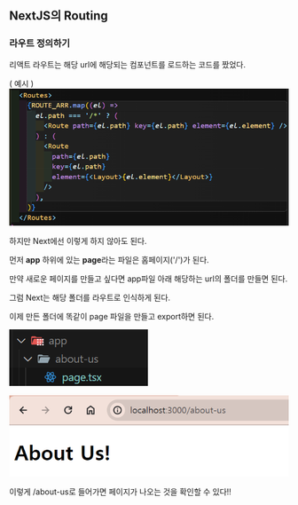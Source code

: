 ## NextJS의 Routing

### 라우트 정의하기

리액트 라우트는 해당 url에 해당되는 컴포넌트를 로드하는 코드를 짰었다.

( 예시 )
![라우트](./Image/라우트.png)

하지만 Next에선 이렇게 하지 않아도 된다.

먼저 **app** 하위에 있는 **page**라는 파일은 홈페이지('/')가 된다.

만약 새로운 페이지를 만들고 싶다면 app파일 아래 해당하는 url의 폴더를 만들면 된다.

그럼 Next는 해당 폴더를 라우트로 인식하게 된다.

이제 만든 폴더에 똑같이 page 파일을 만들고 export하면 된다.

![폴더구조](./Image/라우트폴더.png)

![라우트설정](./Image/라우트설정.png)

이렇게 /about-us로 들어가면 페이지가 나오는 것을 확인할 수 있다!!
